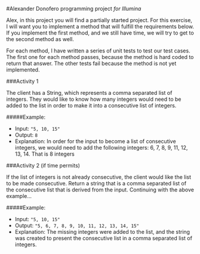 #Alexander Donofero programming project
_for Illumina_

Alex, in this project you will find a partially started project. For this exercise, I will want you to implement a method that will 
fulfill the requirements below. If you implement the first method, and we still have time, we will try to get to the second method as well.

For each method, I have written a series of unit tests to test our test cases. The first one for each method passes, because the method is 
hard coded to return that answer. The other tests fail because the method is not yet implemented.


###Activity 1

The client has a String, which represents a comma separated list of integers. They would like to know how many integers would need to be added to 
the list in order to make it into a consecutive list of integers. 


#####Example:

- Input: `"5, 10, 15"`
- Output: `8`
- Explanation: In order for the input to become a list of consecutive integers, we would need to add the following integers: 6, 7, 8, 9, 11, 12, 13, 14. 
That is 8 integers


###Activity 2 (if time permits)

If the list of integers is not already consecutive, the client would like the list to be made consecutive. 
Return a string that is a comma separated list of the consecutive list that is derived from the input. 
Continuing with the above example...

#####Example:
- Input: `"5, 10, 15"`
- Output: `"5, 6, 7, 8, 9, 10, 11, 12, 13, 14, 15"`
- Explanation: The missing integers were added to the list, and the string was created to present the consecutive list in a comma separated list of integers.